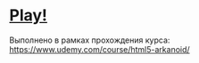 # [Play!](https://kristinand.github.io/arkanoid/)

Выполнено в рамках прохождения курса:
https://www.udemy.com/course/html5-arkanoid/
